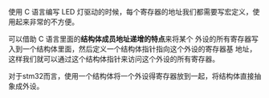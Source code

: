 使用 C 语言编写 LED 灯驱动的时候，每个寄存器的地址我们都需要写宏定义，使用起来非常的不方便。

可以借助 C 语言里面的**结构体成员地址递增的特点**来将某个 外设的所有寄存器写入到一个结构体里面，然后定义一个结构体指针指向这个外设的寄存器基 地址，这样我们就可以通过这个结构体指针来访问这个外设的所有寄存器。

对于stm32而言，使用一个结构体将一个外设得寄存器放到一起，将结构体直接抽象成外设。